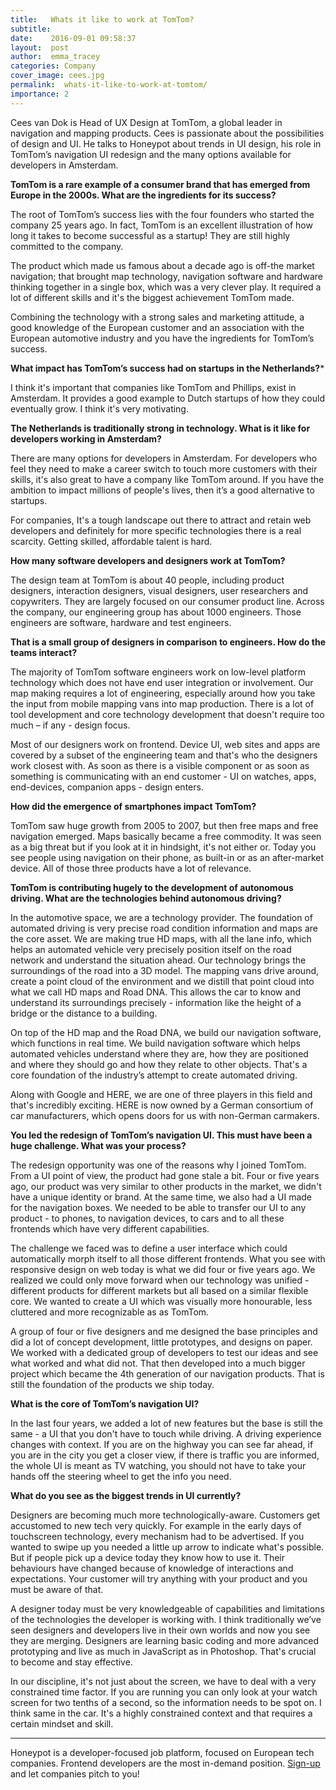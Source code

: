 ```yaml
---
title:   Whats it like to work at TomTom? 
subtitle:
date:    2016-09-01 09:58:37
layout:  post
author:  emma_tracey
categories: Company
cover_image: cees.jpg
permalink:  whats-it-like-to-work-at-tomtom/
importance: 2
---
```


Cees van Dok is Head of UX Design at TomTom, a global leader in navigation and mapping products. Cees is passionate about the possibilities of design and UI. He talks to Honeypot about trends in UI design, his role in TomTom’s navigation UI redesign and the many options available for developers in Amsterdam. 

<!--more--> 

**TomTom is a rare example of a consumer brand that has emerged from Europe in the 2000s. What are the ingredients for its success?** 

The root of TomTom’s success lies with the four founders who started the company 25 years ago. In fact, TomTom is an excellent illustration of how long it takes to become successful as a startup! They are still highly committed to the company. 

The product which made us famous about a decade ago is off-the market navigation; that brought map technology, navigation software and hardware thinking together in a single box, which was a very clever play. It required a lot of different skills and it's the biggest achievement TomTom made. 

Combining the technology with a strong sales and marketing attitude, a good knowledge of the European customer and an association with the European automotive industry and you have the ingredients for TomTom’s success. 

**What impact has TomTom’s success had on startups in the Netherlands?*** 

I think it's important that companies like TomTom and Phillips, exist in Amsterdam. It provides a good example to Dutch startups of how they could eventually grow. I think it's very motivating.

**The Netherlands is traditionally strong in technology. What is it like for developers working in Amsterdam?** 

There are many options for developers in Amsterdam.  For developers who feel they need to make a career switch to touch more customers with their skills, it's also great to have a company like TomTom around. If you have the ambition to impact millions of people's lives, then it’s a good alternative to startups. 

For companies, It's a tough landscape out there to attract and retain web developers and definitely for more specific technologies there is a real scarcity. Getting skilled, affordable talent is hard. 

**How many software developers and designers work at TomTom?** 

The design team at TomTom is about 40 people, including product designers, interaction designers, visual designers, user researchers and copywriters. They are largely focused on our consumer product line. Across the company, our engineering group has about 1000 engineers.  Those engineers are software, hardware and test engineers. 

**That is a small group of designers in comparison to engineers. How do the teams interact?** 

The majority  of TomTom software engineers work on low-level platform technology which does not have end user integration or involvement. Our map making requires a lot of engineering, especially around how you take the input from mobile mapping vans into map production. There is a lot of tool development and core technology development that doesn't require too much – if any - design focus. 

Most of our designers work on frontend. Device UI, web sites and apps are covered by a subset of the engineering team and that's who the designers work closest with. As soon as there is a visible component or as soon as something is communicating with an end customer - UI on watches, apps, end-devices, companion apps - design enters. 


**How did the emergence of smartphones impact TomTom?** 

TomTom saw huge growth from 2005 to 2007, but then free maps and free navigation emerged. Maps basically became a free commodity. It was seen as a big threat but if you look at it in hindsight, it's not either or. Today you see people using  navigation on their phone, as built-in or as an after-market device. All of those three products have a lot of relevance.

**TomTom is contributing hugely to the development of autonomous driving. What are the technologies behind autonomous driving?** 

In the automotive space, we are a technology provider. The foundation of automated driving is very precise road condition information and maps are the core asset.  We are making true HD maps, with all the lane info, which helps an automated vehicle very precisely position itself on the road network and understand the situation ahead. Our technology brings the surroundings of the road into a 3D model. The mapping vans drive around, create a point cloud of the environment and we distill that point cloud into what we call HD maps and Road DNA. This allows the car to know and understand its surroundings precisely - information like the height of a bridge or the distance to a building.

On top of the HD map and the Road DNA, we build our navigation software, which functions in real time. We build navigation software which helps automated vehicles understand where they are, how they are positioned and where they should go and how they relate to other objects. That's a core foundation of the industry’s attempt to create automated driving. 

Along with Google and HERE, we are one of three players in this field and that's incredibly exciting. HERE is now owned by a German consortium of car manufacturers, which opens doors for us with non-German carmakers.

**You led the redesign of TomTom’s navigation UI. This must have been a huge challenge. What was your process?**

The redesign opportunity was one of the reasons why I joined TomTom.  From a UI point of view, the product had gone stale a bit. Four or five years ago, our product was very similar to other products in the market, we didn't have a unique identity or brand. At the same time, we also had a UI made for the navigation boxes. We needed to be able to transfer our UI to any product - to phones, to navigation devices, to cars and to all these frontends which have very different capabilities. 

The challenge we faced was to define a user interface which could automatically morph itself to all those different frontends. What you see with responsive design on web today is what we did four or five years ago. We realized we could only move forward when our technology was unified - different products for different markets but all based on a similar flexible core.  We wanted to create a UI which was visually more honourable, less cluttered and more recognizable as as TomTom. 

A group of four or five designers and me designed the base principles and did a lot of concept development, little prototypes, and designs on paper. We worked with a dedicated group of developers to test our ideas and see what worked and what did not. That then developed into a much bigger project which became the 4th generation of our navigation products. That is still the foundation of the products we ship today. 

**What is the core of TomTom’s navigation UI?** 

In the last four years, we added a lot of new features but the base is still the same - a UI that you don't have to touch while driving. A driving experience changes with context. If you are on the highway you can see far ahead, if you are in the city you get a closer view, if there is traffic you are informed, the whole UI is meant as TV watching, you should not have to take your hands off the steering wheel to get the info you need. 

**What do you see as the biggest trends in UI currently?**

Designers are becoming much more technologically-aware. Customers get accustomed to new tech very quickly. For example in the early days of touchscreen technology, every mechanism had to be advertised. If you wanted to swipe up you needed a little up arrow to indicate what's possible. But if people pick up a device today they know how to use it.  Their behaviours have changed because of knowledge of interactions and expectations. Your customer will try anything with your product and you must be aware of that.

A designer today must be very knowledgeable of capabilities and limitations of the technologies the developer is working with. I think traditionally we’ve seen designers and developers live in their own worlds and now you see they are merging. Designers are learning basic coding and more advanced prototyping and live as much in JavaScript as in Photoshop. That's crucial to become and stay effective.

In our discipline, it's not just about the screen, we have to deal with a very constrained time factor. If you are running you can only look at your watch screen for two tenths of a second, so the information needs to be spot on. I think same in the car. It's a highly constrained context and that requires a certain mindset and skill. 


* * *

Honeypot is a developer-focused job platform, focused on European tech companies. Frontend developers are the most in-demand position. [Sign-up](https://www.honeypot.io/?utm_source=cees) and let companies pitch to you!
